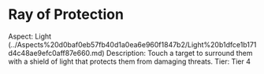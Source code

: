 # Ray of Protection

Aspect: Light (../Aspects%20d0baf0eb57fb40d1a0ea6e960f1847b2/Light%20b1dfce1b171d4c48ae9efc0aff87e660.md)
Description: Touch a target to surround them with a shield of light that protects them from damaging threats.
Tier: Tier 4
